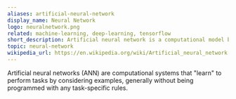```yaml
---
aliases: artificial-neural-network
display_name: Neural Network
logo: neuralnetwork.png
related: machine-learning, deep-learning, tensorflow
short_description: Artificial neural network is a computational model based on the structure and functions of biological neural networks.
topic: neural-network
wikipedia_url: https://en.wikipedia.org/wiki/Artificial_neural_network
---
```

Artificial neural networks (ANN) are computational systems that "learn" to perform tasks by considering examples, generally without being programmed with any task-specific rules.
